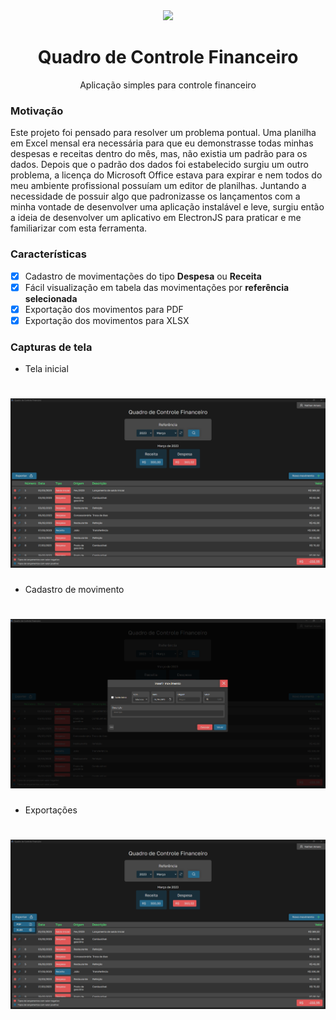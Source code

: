 <div align="center"><img width="100" src="https://user-images.githubusercontent.com/84191626/229863911-a0a65b5a-81e2-4ca8-b5c1-c0a35401646f.svg"/></div>

<h1 align="center">Quadro de Controle Financeiro</h1>

<p align="center">Aplicação simples para controle financeiro</p>

### Motivação

Este projeto foi pensado para resolver um problema pontual. Uma planilha em Excel mensal era necessária para que eu demonstrasse todas minhas despesas e receitas dentro do mês, mas, não existia um padrão para os dados. Depois que o padrão dos dados foi estabelecido surgiu um outro problema, a licença do Microsoft Office estava para expirar e nem todos do meu ambiente profissional possuíam um editor de planilhas. Juntando a necessidade de possuir algo que padronizasse os lançamentos com a minha vontade de desenvolver uma aplicação instalável e leve, surgiu então a ideia de desenvolver um aplicativo em ElectronJS para praticar e me familiarizar com esta ferramenta.


### Características

- [x] Cadastro de movimentações do tipo **Despesa** ou **Receita**
- [x] Fácil visualização em tabela das movimentações por **referência selecionada**
- [x] Exportação dos movimentos para PDF
- [x] Exportação dos movimentos para XLSX

### Capturas de tela

* Tela inicial

<h1 align="center">
  <img alt="Home" title="#Home" src="./screenshots/Captura1.png" />
</h1>

* Cadastro de movimento

<h1 align="center">
  <img alt="Insert" title="#Insert" src="./screenshots/Captura2.png" />
</h1>

* Exportações

<h1 align="center">
  <img alt="Exports" title="#Exports" src="./screenshots/Captura3.png" />
</h1>